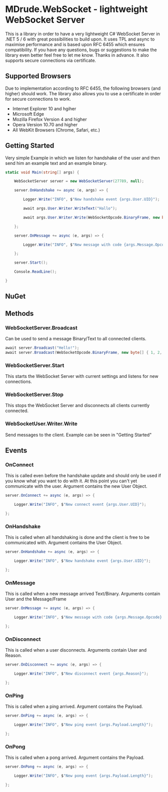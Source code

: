 # MDrude.WebSocket - lightweight WebSocket Server
This is a library in order to have a very lightweight C# WebSocket Server in .NET 5 / 6 with great possibilities to build upon. It uses TPL and async to maximise performance and is based upon RFC 6455 which ensures compatibility. If you have any questions, bugs or suggestions to make the library even better feel free to let me know. Thanks in advance. It also supports secure connections via certificate.

## Supported Browsers
Due to implementation according to RFC 6455, the following browsers (and higher) should work. The library also allows you to use a certificate in order for secure connections to work.
* Internet Explorer 10 and hgiher
* Microsoft Edge
* Mozilla Firefox Version 4 and higher
* Opera Version 10.70 and higher
* All WebKit Browsers (Chrome, Safari, etc.)

## Getting Started
Very simple Example in which we listen for handshake of the user and then send him an example text and an example binary.
```C#
static void Main(string[] args) {

    WebSocketServer server = new WebSocketServer(27789, null);

    server.OnHandshake += async (e, args) => {

        Logger.Write("INFO", $"New handshake event {args.User.UID}");

        await args.User.Writer.WriteText("Hallo");

        await args.User.Writer.Write(WebSocketOpcode.BinaryFrame, new byte[] { 1, 2, 3, 4 });

    };

    server.OnMessage += async (e, args) => {

        Logger.Write("INFO", $"New message with code {args.Message.Opcode} and length {args.Message.Data.Length} {Encoding.UTF8.GetString(args.Message.Data)}");

    };

    server.Start();

    Console.ReadLine();

}
```

## NuGet


## Methods
### WebSocketServer.Broadcast
Can be used to send a message Binary/Text to all connected clients.
```C#
await server.Broadcast("Hello!");
await server.Broadcast(WebSocketOpcode.BinaryFrame, new byte[] { 1, 2, 3, 4 });
```

### WebSocketServer.Start
This starts the WebSocket Server with current settings and listens for new connections.

### WebSocketServer.Stop
This stops the WebSocket Server and disconnects all clients currently connected.

### WebSocketUser.Writer.Write
Send messages to the client. Example can be seen in "Getting Started"

## Events
### OnConnect
This is called even before the handshake update and should only be used if you know what you want to do with it. At this point you can't yet communicate with the user.
Argument contains the new User Object.
```C#
server.OnConnect += async (e, args) => {

    Logger.Write("INFO", $"New connect event {args.User.UID}");

};
```

### OnHandshake
This is called when all handshaking is done and the client is free to be communicated with.
Argument contains the User Object.
```C#
server.OnHandshake += async (e, args) => {

    Logger.Write("INFO", $"New handshake event {args.User.UID}");

};
```

### OnMessage
This is called when a new message arrived Text/Binary.
Arguments contain User and the Message/Frame
```C#
server.OnMessage += async (e, args) => {

    Logger.Write("INFO", $"New message with code {args.Message.Opcode} and length {args.Message.Data.Length} {Encoding.UTF8.GetString(args.Message.Data)}");

};
```

### OnDisconnect
This is called when a user disconnects.
Arguments contain User and Reason.
```C#
server.OnDisconnect += async (e, args) => {

    Logger.Write("INFO", $"New disconnect event {args.Reason}");

};
```

### OnPing
This is called when a ping arrived.
Argument contains the Payload.
```C#
server.OnPing += async (e, args) => {

    Logger.Write("INFO", $"New ping event {args.Payload.Length}");

};
```

### OnPong
This is called when a pong arrived.
Argument contains the Payload.
```C#
server.OnPong += async (e, args) => {

    Logger.Write("INFO", $"New pong event {args.Payload.Length}");

};
```


